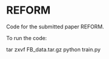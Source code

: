 # REFORM

Code for the submitted paper REFORM.

To run the code:

tar zxvf FB_data.tar.gz
python train.py
